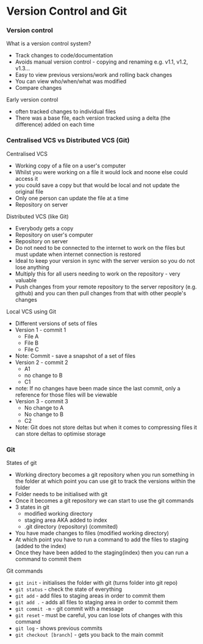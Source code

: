 # Version Control and Git

### Version control

What is a version control system?
- Track changes to code/documentation
- Avoids manual version control - copying and renaming e.g. v1.1, v1.2, v1.3...
- Easy to view previous versions/work and rolling back changes
- You can view who/when/what was modified
- Compare changes

Early version control

- often tracked changes to individual files
- There was a base file, each version tracked using a delta (the difference) added on each time

### Centralised VCS vs Distributed VCS (Git)

Centralised VCS

- Working copy of a file on a user's computer
- Whilst you were working on a file it would lock and noone else could access it
- you could save a copy but that would be local and not update the original file
- Only one person can update the file at a time
- Repository on server

Distributed VCS (like Git)

- Everybody gets a copy
- Repository on user's computer
- Repository on server
- Do not need to be connected to the internet to work on the files but must update when internet connection is restored
- Ideal to keep your version in sync with the server version so you do not lose anything
- Multiply this for all users needing to work on the repository - very valuable
- Push changes from your remote repository to the server repository (e.g. github) and you can then pull changes from that with other people's changes

Local VCS using Git

- Different versions of sets of files
- Version 1 - commit 1
  - File A
  - File B
  - File C
- Note: Commit - save a snapshot of a set of files
- Version 2 - commit 2
  - A1
  - no change to B
  - C1
- note: If no changes have been made since the last commit, only a reference for those files will be viewable
- Version 3 - commit 3
  - No change to A
  - No change to B
  - C2
- Note: Git does not store deltas but when it comes to compressing files it can store deltas to optimise storage

### Git

States of git
- Working directory becomes a git repository when you run something in the folder at which point you can use git to track the versions within the folder
- Folder needs to be initialised with git 
- Once it becomes a git repository we can start to use the git commands
- 3 states in git
  - modified working directory
  - staging area AKA added to index
  - .git directory (repository) (commited)
- You have made changes to files (modified working directory)
- At which point you have to run a command to add the files to staging (added to the index)
- Once they have been added to the staging(index) then you can run a command to commit them

Git commands
- `git init` - initialises the folder with git (turns folder into git repo)
- `git status` - check the state of everything
- `git add` - add files to staging areas in order to commit them
- `git add .` - adds all files to staging area in order to commit them
- `git commit -m` - git commit with a message
- `git reset` - must be careful, you can lose lots of changes with this command
- `git log` - shows previous commits
- `git checkout [branch]` - gets you back to the main commit